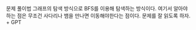 문제 풀이법
그래프의 탐색 방식으로 BFS를 이용해 탐색하는 방식이다.
여기서 알아야하는 점은 무조건 사다리나 뱀을 만나면 이동해야한다는 점이다.
문제를 잘 읽도록 하자. + GPT